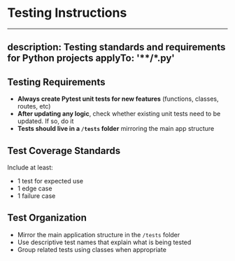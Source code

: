 # Testing Instructions

---
description: Testing standards and requirements for Python projects
applyTo: '**/*.py'
---

## Testing Requirements

- **Always create Pytest unit tests for new features** (functions, classes, routes, etc)
- **After updating any logic**, check whether existing unit tests need to be updated. If so, do it
- **Tests should live in a `/tests` folder** mirroring the main app structure

## Test Coverage Standards

Include at least:
- 1 test for expected use
- 1 edge case  
- 1 failure case

## Test Organization

- Mirror the main application structure in the `/tests` folder
- Use descriptive test names that explain what is being tested
- Group related tests using classes when appropriate